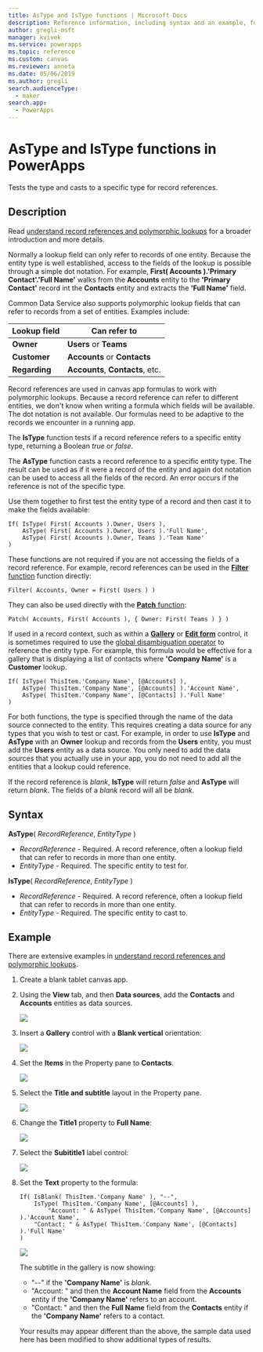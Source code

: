 ```yaml
---
title: AsType and IsType functions | Microsoft Docs
description: Reference information, including syntax and an example, for the AsType and IsType functions in PowerApps
author: gregli-msft
manager: kvivek
ms.service: powerapps
ms.topic: reference
ms.custom: canvas
ms.reviewer: anneta
ms.date: 05/06/2019
ms.author: gregli
search.audienceType: 
  - maker
search.app: 
  - PowerApps
---
```

# AsType and IsType functions in PowerApps
Tests the type and casts to a specific type for record references.  

## Description

Read [understand record references and polymorphic lookups](../working-with-references.md) for a broader introduction and more details.

Normally a lookup field can only refer to records of one entity.  Because the entity type is well established, access to the fields of the lookup is possible through a simple dot notation.  For example, **First( Accounts ).'Primary Contact'.'Full Name'** walks from the **Accounts** entity to the **'Primary Contact'** record int the **Contacts** entity and extracts the **'Full Name'** field.    

Common Data Service also supports polymorphic lookup fields that can refer to records from a set of entities.  Examples include:

| Lookup field | Can refer to |
|--------------|--------------| 
| **Owner** | **Users** or **Teams** |
| **Customer** | **Accounts** or **Contacts** |
| **Regarding** | **Accounts**, **Contacts**, etc. |

Record references are used in canvas app formulas to work with polymorphic lookups.  Because a record reference can refer to different entities, we don't know when writing a formula which fields will be available.  The dot notation is not available.  Our formulas need to be adaptive to the records we encounter in a running app.  

The **IsType** function tests if a record reference refers to a specific entity type, returning a Boolean *true* or *false*.

The **AsType** function casts a record reference to a specific entity type.  The result can be used as if it were a record of the entity and again dot notation can be used to access all the fields of the record.  An error occurs if the reference is not of the specific type.

Use them together to first test the entity type of a record and then cast it to make the fields available:

```powerapps-dot
If( IsType( First( Accounts ).Owner, Users ), 
    AsType( First( Accounts ).Owner, Users ).'Full Name',
    AsType( First( Acoounts ).Owner, Teams ).'Team Name' 
)
```

These functions are not required if you are not accessing the fields of a record reference.  For example, record references can be used in the [**Filter** function](function-filter-lookup.md) function directly:

```powerapps-dot
Filter( Accounts, Owner = First( Users ) )
```

They can also be used directly with the [**Patch** function](function-patch.md):

```powerapps-dot
Patch( Accounts, First( Accounts ), { Owner: First( Teams ) } )
```  

If used in a record context, such as within a [**Gallery**](../controls/control-gallery.md) or [**Edit form**](../controls/control-form-detail.md) control, it is sometimes required to use the [global disambiguation operator](operators.md#disambiguation-operator) to reference the entity type.  For example, this formula would be effective for a gallery that is displaying a list of contacts where **'Company Name'** is a **Customer** lookup.

```powerapps-dot
If( IsType( ThisItem.'Company Name', [@Accounts] ), 
    AsType( ThisItem.'Company Name', [@Accounts] ).'Account Name',
    AsType( ThisItem.'Company Name', [@Contacts] ).'Full Name' 
)
```

For both functions, the type is specified through the name of the data source connected to the entity.  This requires creating a data source for any types that you wish to test or cast.  For example, in order to use **IsType** and **AsType** with an **Owner** lookup and records from the **Users** entity, you must add the **Users** entity as a data source.  You only need to add the data sources that you actually use in your app, you do not need to add all the entities that a lookup could reference.

If the record reference is *blank*, **IsType** will return *false* and **AsType** will return *blank*.  The fields of a *blank* record will all be *blank*.

## Syntax

**AsType**( *RecordReference*, *EntityType* )

* *RecordReference* - Required. A record reference, often a lookup field that can refer to records in more than one entity.
* *EntityType* - Required. The specific entity to test for. 

**IsType**( *RecordReference*, *EntityType* )

* *RecordReference* - Required. A record reference, often a lookup field that can refer to records in more than one entity.
* *EntityType* - Required. The specific entity to cast to.

## Example

There are extensive examples in [understand record references and polymorphic lookups](../working-with-references.md).

1. Create a blank tablet canvas app.

1. Using the **View** tab, and then **Data sources**, add the **Contacts** and **Accounts** entities as data sources.

    ![](media/function-astype-istype/contacts-add-datasources.png)

1. Insert a **Gallery** control with a **Blank vertical** orientation:
 
    ![](media/function-astype-istype/contacts-customer-gallery.png)

3. Set the **Items** in the Property pane to **Contacts**.

    ![](media/function-astype-istype/contacts-customer-datasource.png)

4. Select the **Title and subtitle** layout in the Property pane.

    ![](media/function-astype-istype/contacts-customer-layout.png)

1. Change the **Title1** property to **Full Name**:

    ![](media/function-astype-istype/contacts-customer-title.png)

1. Select the **Subititle1** label control:

    ![](media/function-astype-istype/contacts-customer-subtitle.png)

3. Set the **Text** property to the formula:

    ```powerapps-dot
    If( IsBlank( ThisItem.'Company Name' ), "--",
        IsType( ThisItem.'Company Name', [@Accounts] ), 
            "Account: " & AsType( ThisItem.'Company Name', [@Accounts] ).'Account Name',
        "Contact: " & AsType( ThisItem.'Company Name', [@Contacts] ).'Full Name' 
    )
    ```

    ![](media/function-astype-istype/contacts-customer-complete.png)

    The subtitle in the gallery is now showing:
    - "--" if the **'Company Name'** is *blank*.
    - "Account: " and then the **Account Name** field from the **Accounts** entity if the **'Company Name'** refers to an account.
    - "Contact: " and then the **Full Name** field from the **Contacts** entity if the **'Company Name'** refers to a contact.

    Your results may appear different than the above, the sample data used here has been modified to show additional types of results.
    